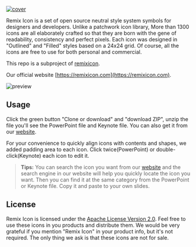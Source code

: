[![cover](http://cdn.remixicon.com/github-slides-cover.svg)](https://github.com/Remix-Design/RemixIcon-Slides)

Remix Icon is a set of open source neutral style system symbols for designers and developers. Unlike a patchwork icon library, More than 1300 icons are all elaborately crafted so that they are born with the gene of readability, consistency and perfect pixels. Each icon was designed in "Outlined" and "Filled" styles based on a 24x24 grid. Of course, all the icons are free to use for both personal and commercial.

This repo is a subproject of [remixicon](https://github.com/Remix-Design/RemixIcon).

Our official website [https://remixicon.com](https://remixicon.com).

![preview](http://cdn.remixicon.com/github-slides-preview.png)

## Usage

Click the green button "Clone or download" and "download ZIP", unzip the file you'll see the  PowerPoint file and Keynote file. You can also get it from our [website](https://remixicon.com/#download).

For your convenience to quickly align icons with contents and shapes, we added padding area to each icon. Click twice(PowerPoint) or double-click(Keynote) each icon to edit it.

> **Tips:** You can search the icon you want from our [website](https://remixicon.com) and the search engine in our website will help you quickly locate the icon you want. Then you can find it at the same category from the PowerPoint or Keynote file. Copy it and paste to your own slides.

## License

Remix Icon is licensed under the [Apache License Version 2.0](https://github.com/Remix-Design/remixicon/blob/master/License).  Feel free to use these icons in you products and distribute them. We would be very grateful if you mention "Remix Icon" in your product info, but it's not required. The only thing we ask is that these icons are not for sale.

